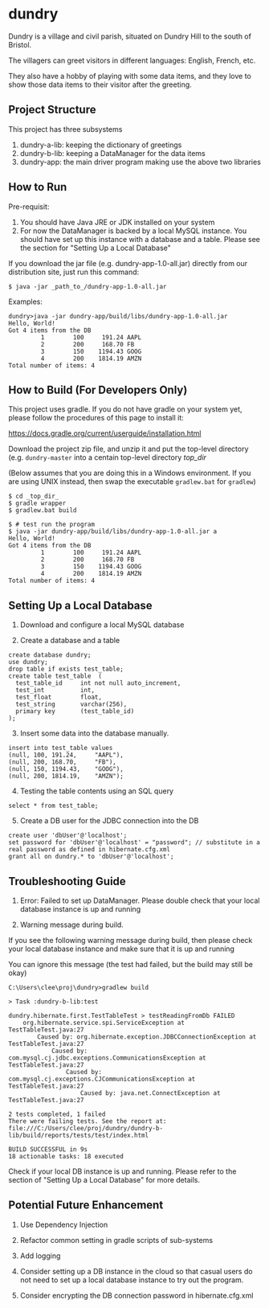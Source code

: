 # dundry

Dundry is a village and civil parish, situated on Dundry Hill to the south of Bristol.

The villagers can greet visitors in different languages: English, French, etc.

They also have a hobby of playing with some data items, and they love to show those data items to their visitor after the greeting.

## Project Structure

This project has three subsystems

1. dundry-a-lib: keeping the dictionary of greetings 
2. dundry-b-lib: keeping a DataManager for the data items
3. dundry-app: the main driver program making use the above two libraries

## How to Run

Pre-requisit: 

1. You should have Java JRE or JDK installed on your system
2. For now the DataManager is backed by a local MySQL instance.  You should have set up this instance with a database and a table.  Please see the section for "Setting Up a Local Database"

If you download the jar file (e.g. dundry-app-1.0-all.jar) directly from our distribution site, just run this command:

```
$ java -jar _path_to_/dundry-app-1.0-all.jar 
```

Examples:
```
dundry>java -jar dundry-app/build/libs/dundry-app-1.0-all.jar
Hello, World!
Got 4 items from the DB
         1        100     191.24 AAPL
         2        200     168.70 FB
         3        150    1194.43 GOOG
         4        200    1814.19 AMZN
Total number of items: 4
```

## How to Build (For Developers Only)

This project uses gradle.  If you do not have gradle on your system yet, please 
follow the procedures of this page to install it:

  https://docs.gradle.org/current/userguide/installation.html

Download the project zip file, and unzip it and put the top-level directory (e.g. `dundry-master` into a centain top-level directory _top_dir_  

(Below assumes that you are doing this in a Windows environment.  If you are using UNIX instead, then swap the executable `gradlew.bat` for `gradlew`)

```
$ cd _top_dir_
$ gradle wrapper 
$ gradlew.bat build

$ # test run the program
$ java -jar dundry-app/build/libs/dundry-app-1.0-all.jar a
Hello, World!
Got 4 items from the DB
         1        100     191.24 AAPL
         2        200     168.70 FB
         3        150    1194.43 GOOG
         4        200    1814.19 AMZN
Total number of items: 4
```

## Setting Up a Local Database

1. Download and configure a local MySQL database

2. Create a database and a table
```
create database dundry;
use dundry;
drop table if exists test_table;
create table test_table  (
  test_table_id	 	int not null auto_increment,
  test_int	 		int,
  test_float	 	float,
  test_string 		varchar(256),
  primary key		(test_table_id)
);
```

3. Insert some data into the database manually.  

```
insert into test_table values 
(null, 100, 191.24, 	"AAPL"),
(null, 200, 168.70, 	"FB"),
(null, 150, 1194.43, 	"GOOG"),
(null, 200, 1814.19, 	"AMZN");
```

4. Testing the table contents using an SQL query

```
select * from test_table;
```

5. Create a DB user for the JDBC connection into the DB

```
create user 'dbUser'@'localhost';
set password for 'dbUser'@'localhost' = "password"; // substitute in a real password as defined in hibernate.cfg.xml
grant all on dundry.* to 'dbUser'@'localhost';
```

## Troubleshooting Guide

1. Error: Failed to set up DataManager. Please double check that your local database instance is up and running

2. Warning message during build.

If you see the following warning message during build, then please check your local database instance and make sure that it is up and running

You can ignore this message (the test had failed, but the build may still be okay)

```
C:\Users\clee\proj\dundry>gradlew build

> Task :dundry-b-lib:test

dundry.hibernate.first.TestTableTest > testReadingFromDb FAILED
    org.hibernate.service.spi.ServiceException at TestTableTest.java:27
        Caused by: org.hibernate.exception.JDBCConnectionException at TestTableTest.java:27
            Caused by: com.mysql.cj.jdbc.exceptions.CommunicationsException at TestTableTest.java:27
                Caused by: com.mysql.cj.exceptions.CJCommunicationsException at TestTableTest.java:27
                    Caused by: java.net.ConnectException at TestTableTest.java:27

2 tests completed, 1 failed
There were failing tests. See the report at: file:///C:/Users/clee/proj/dundry/dundry-b-lib/build/reports/tests/test/index.html

BUILD SUCCESSFUL in 9s
18 actionable tasks: 18 executed
```

Check if your local DB instance is up and running.  Please refer to the section of "Setting Up a Local Database" for more details.

## Potential Future Enhancement

1. Use Dependency Injection

2. Refactor common setting in gradle scripts of sub-systems

3. Add logging 

4. Consider setting up a DB instance in the cloud so that casual users do not need to set up a local database instance to try out the program.

5. Consider encrypting the DB connection password in hibernate.cfg.xml

